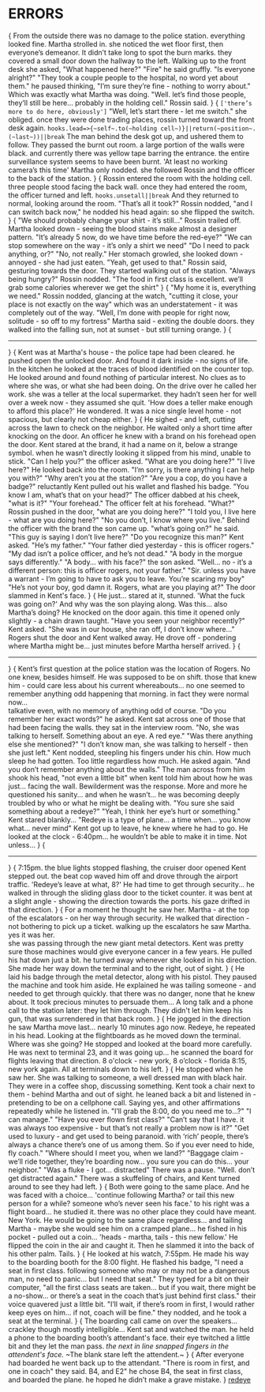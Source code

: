# ERRORS
{
From the outside there was no damage to the police station. 
everything looked fine.
Martha strolled in. 
she noticed the wet floor first, then everyone’s demeanor.
It didn’t take long to spot the burn marks. 
they covered a small door down the hallway to the left.
Walking up to the front desk she asked, "What happened here?"
"Fire"
he said gruffly.
"Is everyone alright?"
"They took a couple people to the hospital, no word yet about them."
he paused thinking, "I’m sure they’re fine - nothing to worry about."
Which was exactly what Martha was doing.
"Well.
let’s find those people, they’ll still be here... 
probably in the holding cell."
Rossin said.
}
{
`['there’s more to do here, obviously']`
"Well, let’s start there - let me switch."
she obliged. 
once they were done trading places, rossin turned toward the front desk again.
`hooks.lead=>{~self~.to(~holding cell~)}||return(~position~.(~last~))||break`
The man behind the desk got up, and ushered them to follow.
They passed the burnt out room. 
a large portion of the walls were black.
and currently there was yellow tape barring the entrance. 
the entire surveillance system seems to have been burnt.
'At least no working camera’s this time' 
Martha only nodded. 
she followed Rossin and the officer to the back of the station.
}
{
Rossin entered the room with the holding cell.
three people stood facing the back wall. 
once they had entered the room, the officer turned and left.
`hooks.unsetall||break`
And they returned to normal, looking around the room.
"That’s all it took?"
Rossin nodded, "and I can switch back now,"
he nodded his head again: so she flipped the switch.
}
{
"We should probably change your shirt - it’s still..."
Rossin trailed off.
Martha looked down - seeing the blood stains make almost a designer pattern.
"It’s already 5 now, do we have time before the red-eye?"
"We can stop somewhere on the way - it’s only a shirt we need"
"Do I need to pack anything, or?"
"No, not really."
Her stomach growled, she looked down - annoyed - she had just eaten.
"Yeah, get used to that."
Rossin said, gesturing towards the door.
They started walking out of the station.
"Always being hungry?"
Rossin nodded.
"The food in first class is excellent. 
we’ll grab some calories wherever we get the shirt"
}
{
"My home it is, everything we need."
Rossin nodded, glancing at the watch, 
"cutting it close, your place is not exactly on the way"
which was an understatement - it was completely out of the way.
"Well, I’m done with people for right now, solitude - so off to my fortress"
Martha said - exiting the double doors. 
they walked into the falling sun, not at sunset - but still turning orange.
}
{
****
}
{
Kent was at Martha's house - the police tape had been cleared. 
he pushed open the unlocked door.
And found it dark inside - no signs of life.
In the kitchen he looked at the traces of blood identified on the counter top.
He looked around and found nothing of particular interest.
No clues as to where she was, or what she had been doing.
On the drive over he called her work.
she was a teller at the local supermarket. 
they hadn’t seen her for well over a week now - they assumed she quit.
'How does a teller make enough to afford this place?'
He wondered.
It was a nice single level home - not spacious, but clearly not cheap either.
}
{
He sighed - and left, cutting across the lawn to check on the neighbor.
He waited only a short time after knocking on the door. 
An officer he knew with a brand on his forehead open the door.
Kent stared at the brand, it had a name on it, below a strange symbol. 
when he wasn’t directly looking it slipped from his mind, unable to stick.
"Can I help you?"
the officer asked.
"What are you doing here?"
"I live here?"
He looked back into the room.
"I’m sorry, is there anything I can help you with?"
"Why aren’t you at the station?"
"Are you a cop, do you have a badge?"
reluctantly Kent pulled out his wallet and flashed his badge.
"You know I am, what’s that on your head?"
The officer dabbed at his cheek, 
"what is it?"
"Your forehead."
The officer felt at his forehead.
"What?"
Rossin pushed in the door, 
"what are you doing here?"
"I told you, I live here - what are you doing here?"
"No you don’t, I know where you live."
Behind the officer with the brand the son came up.
"what’s going on?"
he said.
"This guy is saying I don’t live here?"
"Do you recognize this man?"
Kent asked.
"He’s my father."
"Your father died yesterday - this is officer rogers."
"My dad isn’t a police officer, and he’s not dead."
"A body in the morgue says differently."
"A body...
with his face?"
the son asked.
"Well...
no - it’s a different person: this is officer rogers, not your father."
"Sir.
unless you have a warrant - I’m going to have to ask you to leave.
You’re scaring my boy"
"He’s not your boy, god damn it.
Rogers, what are you playing at?"
The door slammed in Kent's face.
}
{
He just...
stared at it, stunned.
'What the fuck was going on?'
And why was the son playing along.
Was this...
also Martha’s doing? 
He knocked on the door again. 
this time it opened only slightly - a chain drawn taught.
"Have you seen your neighbor recently?"
Kent asked.
"She was in our house, she ran off, I don’t know where..."
Rogers shut the door and Kent walked away. 
He drove off - pondering where Martha might be...
just minutes before Martha herself arrived.
}
{
***
}
{
Kent’s first question at the police station was the location of Rogers.
No one knew, besides himself.
He was supposed to be on shift. 
those that knew him - could care less about his current whereabouts...
no one seemed to remember anything odd happening that morning. 
in fact they were normal now...  
talkative even, with no memory of anything odd of course.
"Do you remember her exact words?"
he asked.
Kent sat across one of those that had been facing the walls. 
they sat in the interview room.
"No, she was talking to herself.
Something about an eye.
A red eye."
"Was there anything else she mentioned?"
"I don’t know man, she was talking to herself - then she just left."
Kent nodded, steepling his fingers under his chin.
How much sleep he had gotten.
Too little regardless how much.
He asked again.
"And you don’t remember anything about the walls."
The man across from him shook his head, 
"not even a little bit"
when kent told him about how he was just...
facing the wall.
Bewilderment was the response.
More and more he questioned his sanity...
and when he wasn’t...
he was becoming deeply troubled by who or what he might be dealing with.
"You sure she said something about a redeye?"
"Yeah, I think her eye’s hurt or something."
Kent stared blankly...
"Redeye is a type of plane...
a time when...
you know what...
never mind"
Kent got up to leave, he knew where he had to go.
He looked at the clock - 6:40pm...
he wouldn’t be able to make it in time.
Not unless...
}
{
****
}
{
7:15pm. 
the blue lights stopped flashing, the cruiser door opened
Kent stepped out. 
the beat cop waved him off and drove through the airport traffic.
'Redeye’s leave at what, 8?' 
He had time to get through security...
he walked in through the sliding glass door to the ticket counter. 
it was bent at a slight angle - showing the direction towards the ports. 
his gaze drifted in that direction.
}
{
For a moment he thought he saw her. 
Martha - at the top of the escalators - on her way through security.
He walked that direction - not bothering to pick up a ticket. 
walking up the escalators he saw Martha. 
yes it was her.  
she was passing through the new giant metal detectors. 
Kent was pretty sure those machines would give everyone cancer in a few years.
He pulled his hat down just a bit.
he turned away whenever she looked in his direction.
She made her way down the terminal and to the right, out of sight.
}
{
He laid his badge through the metal detector, along with his pistol.
They paused the machine and took him aside.
He explained he was tailing someone - and needed to get through quickly. 
that there was no danger, none that he knew about.
It took precious minutes to persuade them...
A long talk and  a phone call to the station later: they let him through.
They didn't let him keep his gun, that was surrendered in that back room.
}
{
He jogged in the direction he saw Martha move last...
nearly 10 minutes ago now.
Redeye, he repeated in his head.
Looking at the flightboards as he moved down the terminal.
Where was she going? He stopped and looked at the board more carefully.
He was next to terminal 23, and it was going up...
he scanned the board for flights leaving that direction.
8 o'clock - new york, 8 o’clock - florida 8:15, new york again.
All at terminals down to his left.
}
{
He stopped when he saw her.
She was talking to someone, a well dressed man with black hair.
They were in a coffee shop, discussing something.
Kent took a chair next to them - behind Martha and out of sight. 
he leaned back a bit and listened in - pretending to be on a cellphone call.
Saying yes, and other affirmations repeatedly while he listened in.
"I’ll grab the 8:00, do you need me to...?"
"I can manage."
"Have you ever flown first class?"
"Can’t say that I have. 
it was always too expensive - but that’s not really a problem now is it?"
"Get used to luxury - and get used to being paranoid. 
with ‘rich’ people, there’s always a chance there’s one of us among them. 
So if you ever need to hide, fly coach."
"Where should I meet you, when we land?"
"Baggage claim - we’ll ride together, they’re boarding now...
you sure you can do this...
your neighbor."
"Was a fluke - I got...
distracted"
There was a pause.
"Well.
don’t get distracted again."
There was a skuffeling of chairs, and Kent turned around to see they had left.
}
{
Both were going to the same place.
And he was faced with a choice...
'continue following Martha? 
or tail this new person for a while? 
someone who’s never seen his face.'
to his right was a flight board...
he studied it.
there was no other place they could have meant.
New York.
He would be going to the same place regardless...
and tailing Martha - maybe she would see him on a cramped plane...
he fished in his pocket - pulled out a coin...
'heads - martha, tails - this new fellow.'
He flipped the coin in the air and caught it. 
Then he slammed it into the back of his other palm.
Tails.
}
{
He looked at his watch, 7:55pm.
He made his way to the boarding booth for the 8:00 flight.
He flashed his badge, 
"I need a seat in first class. 
following someone who may or may not be a dangerous man, no need to panic...
but I need that seat."
They typed for a bit on their computer, 
"all the first class seats are taken... 
but if you wait, there might be a no-show...
or there’s a seat in the coach that’s just behind first class."
their voice quavered just a little bit.
"I’ll wait, if there’s room in first, I would rather keep eyes on him...
if not, coach will be fine."
they nodded, and he took a seat at the terminal.
}
{
The boarding call came on over the speakers...
crackley though mostly intelligible...
Kent sat and watched the man. 
he held a phone to the boarding booth’s attendant's face. 
their eye twitched a little bit and they let the man pass.
*the next in line snapped fingers in the attendent's face.*
~The blank stare left the attendent.~
}
{
After everyone had boarded he went back up to the attendant.
"There is room in first, and one in coach"
they said.
B4, and E2"
he chose B4, the seat in first class, and boarded the plane. 
he hoped he didn’t make a grave mistake.
}
[redeye](redeye.md)
